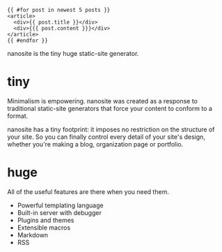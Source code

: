     {{ #for post in newest 5 posts }}
	<article>
	  <div>{{ post.title }}</div>
	  <div>{{{ post.content }}}</div>
	</article>
	{{ #endfor }}

nanosite is the tiny huge static-site generator. 

# tiny
Minimalism is empowering. nanosite was created as a response to traditional static-site generators that force your content to conform to a format.

nanosite has a tiny footprint: it imposes no restriction on the structure of your site. So you can finally control every detail of your site's design, whether you're making a blog, organization page or portfolio.

# huge
All of the useful features are there when you need them.

- Powerful templating language
- Built-in server with debugger
- Plugins and themes
- Extensible macros
- Markdown
- RSS

